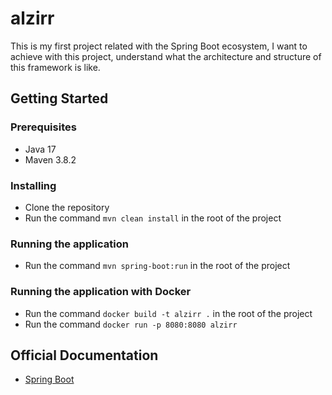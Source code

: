 # alzirr
This is my first project related with the Spring Boot ecosystem, I want to achieve with this project, understand what the architecture and structure of this framework is like. ​

## Getting Started

### Prerequisites

- Java 17
- Maven 3.8.2

### Installing

- Clone the repository
- Run the command `mvn clean install` in the root of the project

### Running the application

- Run the command `mvn spring-boot:run` in the root of the project

### Running the application with Docker

- Run the command `docker build -t alzirr .` in the root of the project
- Run the command `docker run -p 8080:8080 alzirr`


## Official Documentation

- [Spring Boot](https://spring.io/projects/spring-boot)
